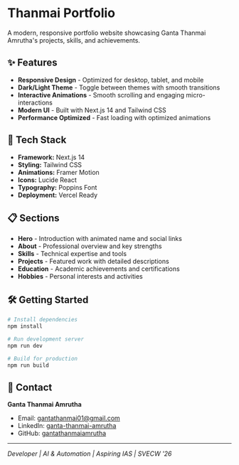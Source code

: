 # Thanmai Portfolio

A modern, responsive portfolio website showcasing Ganta Thanmai Amrutha's projects, skills, and achievements.

## ✨ Features

- **Responsive Design** - Optimized for desktop, tablet, and mobile
- **Dark/Light Theme** - Toggle between themes with smooth transitions
- **Interactive Animations** - Smooth scrolling and engaging micro-interactions
- **Modern UI** - Built with Next.js 14 and Tailwind CSS
- **Performance Optimized** - Fast loading with optimized animations

## 🚀 Tech Stack

- **Framework:** Next.js 14
- **Styling:** Tailwind CSS
- **Animations:** Framer Motion
- **Icons:** Lucide React
- **Typography:** Poppins Font
- **Deployment:** Vercel Ready

## 📋 Sections

- **Hero** - Introduction with animated name and social links
- **About** - Professional overview and key strengths
- **Skills** - Technical expertise and tools
- **Projects** - Featured work with detailed descriptions
- **Education** - Academic achievements and certifications
- **Hobbies** - Personal interests and activities

## 🛠️ Getting Started

```bash
# Install dependencies
npm install

# Run development server
npm run dev

# Build for production
npm run build
```

## 📧 Contact

**Ganta Thanmai Amrutha**
- Email: gantathanmai01@gmail.com
- LinkedIn: [ganta-thanmai-amrutha](https://www.linkedin.com/in/ganta-thanmai-amrutha)
- GitHub: [gantathanmaiamrutha](https://github.com/gantathanmaiamrutha)

---

*Developer | AI & Automation | Aspiring IAS | SVECW '26* 